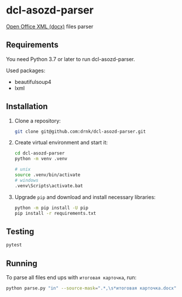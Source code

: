 # dcl-asozd-parser

[Open Office XML (docx)](https://ru.wikipedia.org/wiki/Office_Open_XML) files parser


Requirements
------------

You need Python 3.7 or later to run dcl-asozd-parser.

Used packages:
* beautifulsoup4
* lxml

## Installation

1. Clone a repository:

   ```bash
   git clone git@github.com:drnk/dcl-asozd-parser.git
   ```

2. Create virtual environment and start it:

   ```bash
   cd dcl-asozd-parser
   python -m venv .venv

   # unix
   source .venv/bin/activate
   # windows
   .venv\Scripts\activate.bat
   ```

3. Upgrade `pip` and download and install necessary libraries:

   ```bash
   python -m pip install -U pip
   pip install -r requirements.txt
   ```

## Testing

```bash
pytest
```

## Running

To parse all files end ups with `итоговая карточка`, run:

```bash
python parse.py "in" --source-mask=".*,\s*итоговая карточка.docx"
```

